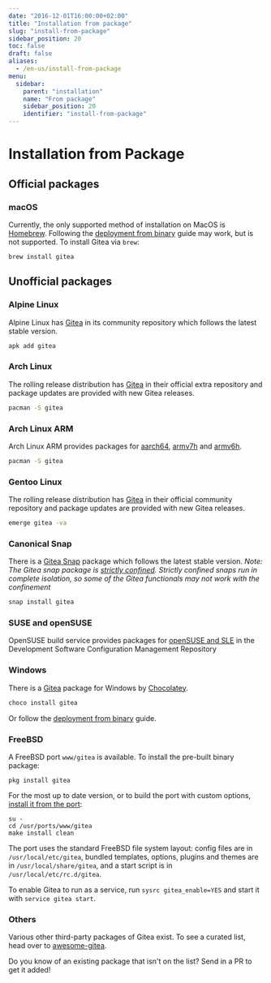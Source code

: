 ```yaml
---
date: "2016-12-01T16:00:00+02:00"
title: "Installation from package"
slug: "install-from-package"
sidebar_position: 20
toc: false
draft: false
aliases:
  - /en-us/install-from-package
menu:
  sidebar:
    parent: "installation"
    name: "From package"
    sidebar_position: 20
    identifier: "install-from-package"
---
```


# Installation from Package

## Official packages

### macOS

Currently, the only supported method of installation on MacOS is [Homebrew](http://brew.sh/).
Following the [deployment from binary](installation/from-binary.md) guide may work,
but is not supported. To install Gitea via `brew`:

```
brew install gitea
```

## Unofficial packages

### Alpine Linux

Alpine Linux has [Gitea](https://pkgs.alpinelinux.org/packages?name=gitea&branch=edge) in its community repository which follows the latest stable version.

```sh
apk add gitea
```

### Arch Linux

The rolling release distribution has [Gitea](https://www.archlinux.org/packages/extra/x86_64/gitea/) in their official extra repository and package updates are provided with new Gitea releases.

```sh
pacman -S gitea
```

### Arch Linux ARM

Arch Linux ARM provides packages for [aarch64](https://archlinuxarm.org/packages/aarch64/gitea), [armv7h](https://archlinuxarm.org/packages/armv7h/gitea) and [armv6h](https://archlinuxarm.org/packages/armv6h/gitea).

```sh
pacman -S gitea
```

### Gentoo Linux

The rolling release distribution has [Gitea](https://packages.gentoo.org/packages/www-apps/gitea) in their official community repository and package updates are provided with new Gitea releases.

```sh
emerge gitea -va
```

### Canonical Snap

There is a [Gitea Snap](https://snapcraft.io/gitea) package which follows the latest stable version. 
*Note: The Gitea snap package is [strictly confined](https://snapcraft.io/docs/snap-confinement). Strictly confined snaps run in complete isolation, so some of the Gitea functionals may not work with the confinement*

```sh
snap install gitea
```

### SUSE and openSUSE

OpenSUSE build service provides packages for [openSUSE and SLE](https://software.opensuse.org/download/package?package=gitea&project=devel%3Atools%3Ascm)
in the Development Software Configuration Management Repository

### Windows

There is a [Gitea](https://chocolatey.org/packages/gitea) package for Windows by [Chocolatey](https://chocolatey.org/).

```sh
choco install gitea
```

Or follow the [deployment from binary](installation/from-binary.md) guide.

### FreeBSD

A FreeBSD port `www/gitea` is available. To install the pre-built binary package:

```
pkg install gitea
```

For the most up to date version, or to build the port with custom options,
[install it from the port](https://www.freebsd.org/doc/handbook/ports-using.html):

```
su -
cd /usr/ports/www/gitea
make install clean
```

The port uses the standard FreeBSD file system layout: config files are in `/usr/local/etc/gitea`,
bundled templates, options, plugins and themes are in `/usr/local/share/gitea`, and a start script
is in `/usr/local/etc/rc.d/gitea`.

To enable Gitea to run as a service, run `sysrc gitea_enable=YES` and start it with `service gitea start`.

### Others

Various other third-party packages of Gitea exist.
To see a curated list, head over to [awesome-gitea](https://gitea.com/gitea/awesome-gitea/src/branch/master/README.md#user-content-packages).

Do you know of an existing package that isn't on the list? Send in a PR to get it added!
